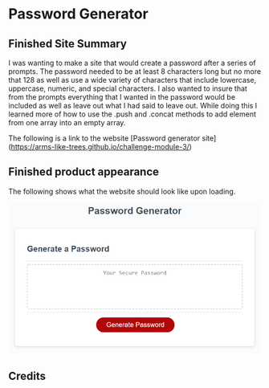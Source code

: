 # Password Generator

## Finished Site Summary

I was wanting to make a site that would create a password after a series of prompts.  The password needed to be at least 8 characters long but no more that 128 as well as use a wide variety of characters that include lowercase, uppercase, numeric, and special characters.  I also wanted to insure that from the prompts everything that I wanted in the password would be included as well as leave out what I had said to leave out.  While doing this I learned more of how to use the .push and .concat methods to add element from one array into an empty array.

The following is a link to the website [Password generator site] (https://arms-like-trees.github.io/challenge-module-3/)


## Finished product appearance

The following shows what the website should look like upon loading.

![The Password Generator application displays a red button to "Generate Password".](./Assets/03-javascript-homework-demo.png)


## Credits

